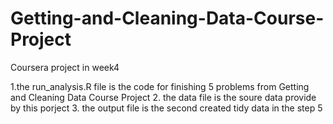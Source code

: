 # Getting-and-Cleaning-Data-Course-Project
Coursera project in week4

1.the run_analysis.R file is the code for finishing 5 problems from Getting and Cleaning Data Course Project
2. the data file is the soure data provide by this porject
3. the output file is the second created tidy data in the step 5
